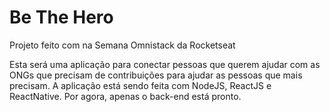 # Be The Hero
Projeto feito com na Semana Omnistack da Rocketseat

Esta será uma aplicação para conectar pessoas que querem ajudar com as ONGs que precisam de contribuições para ajudar as pessoas que mais precisam. A aplicação está sendo feita com NodeJS, ReactJS e ReactNative. Por agora, apenas o back-end está pronto.
